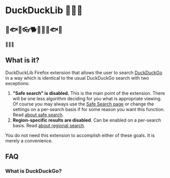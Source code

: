
# DuckDuckLib 🦆🦆🏴

## 🍞🐟🎣👓🐕🐣🥖🍞🐟🎣

🦆🦆🏴

## What is it?

DuckDuckLib Firefox extension that allows the user to search [DuckDuckGo](https://duckduckgo.com) in a way  which is identical to the usual DuckDuckGo search with two exceptions:

1. **"Safe search" is disabled.** This is the main point of the extension. There will be one less algorithm deciding for you what is appropriate viewing. 
   Of course you may always use the [Safe Search page](https://outgoing.prod.mozaws.net/v1/1997d19d5e21f9806280a3c4895c46f9b075d8d8eb246a85c63cc8c6fef2c2eb/https%3A//safe.duckduckgo.com/) or change the settings on a per-search basis if for some reason you want this function. Read [about safe search](https://outgoing.prod.mozaws.net/v1/0dbfb7e6a0fed574bb3d2938bc613c99b000268d5294dcd2ee24d7a118e418dd/https%3A//help.duckduckgo.com/duckduckgo-help-pages/features/safe-search/).
2. **Region-specific results are disabled**. Can be enabled on a per-search basis. Read [about regional search](https://outgoing.prod.mozaws.net/v1/27a3865536d6c9a00ba22c3a41393e11f093517caf29e490050a42650fc2192f/https%3A//help.duckduckgo.com/duckduckgo-help-pages/settings/regions/).

You do not need this extension to accomplish either of these goals. It is merely a convenience.



## FAQ

### What is DuckDuckGo?























